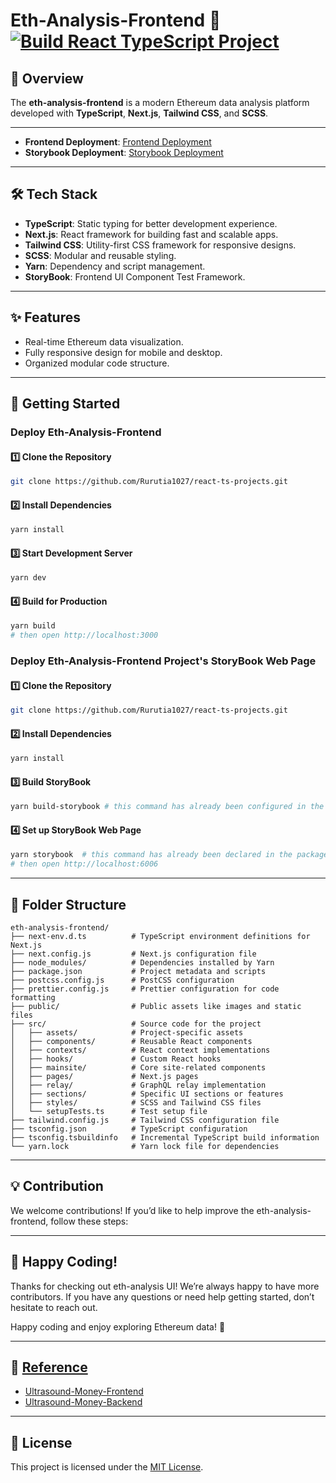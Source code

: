 # **Eth-Analysis-Frontend** 🚀 [![Build React TypeScript Project](https://github.com/Rurutia1027/eth-analysis-frontend/actions/workflows/build.yml/badge.svg?branch=master)](https://github.com/Rurutia1027/eth-analysis-frontend/actions/workflows/build.yml)

## **📖 Overview**

The **eth-analysis-frontend** is a modern Ethereum data analysis platform developed with **TypeScript**, **Next.js**, **Tailwind CSS**, and **SCSS**.

---

- **Frontend Deployment**: [Frontend Deployment](https://eth-analysis-ui.vercel.app/)
- **Storybook Deployment**: [Storybook Deployment](https://eth-storybook.vercel.app)

---

## **🛠️ Tech Stack**

- **TypeScript**: Static typing for better development experience.
- **Next.js**: React framework for building fast and scalable apps.
- **Tailwind CSS**: Utility-first CSS framework for responsive designs.
- **SCSS**: Modular and reusable styling.
- **Yarn**: Dependency and script management.
- **StoryBook**: Frontend UI Component Test Framework.

---

## **✨ Features**

- Real-time Ethereum data visualization.
- Fully responsive design for mobile and desktop.
- Organized modular code structure.

---

## **🚀 Getting Started**

### Deploy Eth-Analysis-Frontend

#### **1️⃣ Clone the Repository**

```bash
git clone https://github.com/Rurutia1027/react-ts-projects.git
```

#### **2️⃣ Install Dependencies**

```bash
yarn install
```

#### **3️⃣ Start Development Server**

```bash
yarn dev
```

#### **4️⃣ Build for Production**

```bash
yarn build
# then open http://localhost:3000
```

### Deploy Eth-Analysis-Frontend Project's StoryBook Web Page

#### **1️⃣ Clone the Repository**

```bash
git clone https://github.com/Rurutia1027/react-ts-projects.git
```

#### **2️⃣ Install Dependencies**

```bash
yarn install
```

#### **3️⃣ Build StoryBook**

```bash
yarn build-storybook # this command has already been configured in the package.json
```

#### **4️⃣ Set up StoryBook Web Page**

```bash
yarn storybook  # this command has already been declared in the package.json
# then open http://localhost:6006
```

---

## 📂 **Folder Structure**

```
eth-analysis-frontend/
├── next-env.d.ts          # TypeScript environment definitions for Next.js
├── next.config.js         # Next.js configuration file
├── node_modules/          # Dependencies installed by Yarn
├── package.json           # Project metadata and scripts
├── postcss.config.js      # PostCSS configuration
├── prettier.config.js     # Prettier configuration for code formatting
├── public/                # Public assets like images and static files
├── src/                   # Source code for the project
│   ├── assets/            # Project-specific assets
│   ├── components/        # Reusable React components
│   ├── contexts/          # React context implementations
│   ├── hooks/             # Custom React hooks
│   ├── mainsite/          # Core site-related components
│   ├── pages/             # Next.js pages
│   ├── relay/             # GraphQL relay implementation
│   ├── sections/          # Specific UI sections or features
│   ├── styles/            # SCSS and Tailwind CSS files
│   └── setupTests.ts      # Test setup file
├── tailwind.config.js     # Tailwind CSS configuration file
├── tsconfig.json          # TypeScript configuration
├── tsconfig.tsbuildinfo   # Incremental TypeScript build information
└── yarn.lock              # Yarn lock file for dependencies
```

---

## 💡 Contribution

We welcome contributions! If you’d like to help improve the eth-analysis-frontend, follow these steps:

---

## 🎉 Happy Coding!

Thanks for checking out eth-analysis UI! We’re always happy to have more contributors. If you have any questions or need help getting started, don’t hesitate to reach out.

Happy coding and enjoy exploring Ethereum data! 🚀

---

## 📝 [Reference]()

- [Ultrasound-Money-Frontend](https://github.com/ultrasoundmoney/frontend)
- [Ultrasound-Money-Backend](https://github.com/ultrasoundmoney/eth-analysis-rs)

---

## 📜 License

This project is licensed under the [MIT License](./LICENSE).
